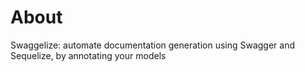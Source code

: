# About

Swaggelize: automate documentation generation using Swagger and Sequelize, by annotating your models
